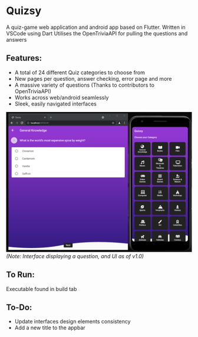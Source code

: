 # Quizsy
A quiz-game web application and android app based on Flutter. Written in VSCode using Dart
Utilises the OpenTriviaAPI for pulling the questions and answers

## Features:
- A total of 24 different Quiz categories to choose from
- New pages per question, answer checking, error page and more
- A massive variety of questions (Thanks to contributors to OpenTriviaAPI)
- Works across web/android seamlessly
- Sleek, easily navigated interfaces

![alt_text](https://github.com/Aimireal/FlutterQuiz/blob/master/assets/quizsyui.png)
*(Note: Interface displaying a question, and UI as of v1.0)*

## To Run:
Executable found in build tab

## To-Do:
- Update interfaces design elements consistency
- Add a new title to the appbar
